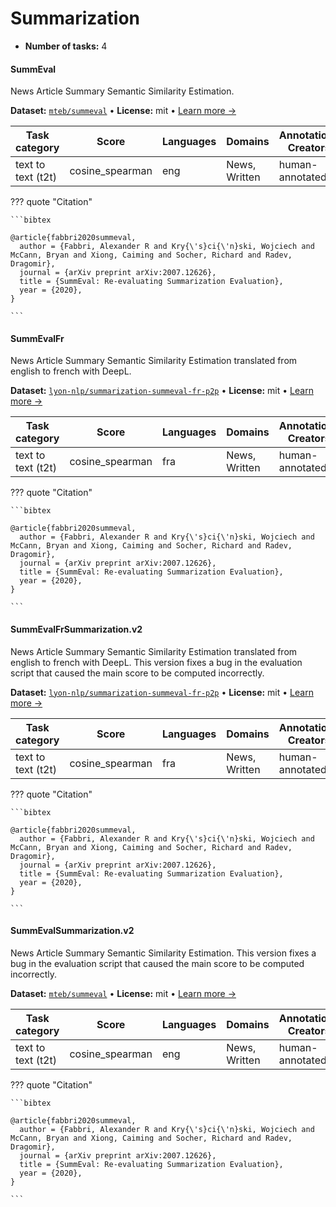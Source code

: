 
# Summarization

<!-- This document is auto-generated. Changes will be overwritten. Please change the generating script. -->

- **Number of tasks:** 4

#### SummEval

News Article Summary Semantic Similarity Estimation.

**Dataset:** [`mteb/summeval`](https://huggingface.co/datasets/mteb/summeval) • **License:** mit • [Learn more →](https://github.com/Yale-LILY/SummEval)

| Task category | Score | Languages | Domains | Annotations Creators | Sample Creation |
|-------|-------|-------|-------|-------|-------|
| text to text (t2t) | cosine_spearman | eng | News, Written | human-annotated | created |



??? quote "Citation"


    ```bibtex

    @article{fabbri2020summeval,
      author = {Fabbri, Alexander R and Kry{\'s}ci{\'n}ski, Wojciech and McCann, Bryan and Xiong, Caiming and Socher, Richard and Radev, Dragomir},
      journal = {arXiv preprint arXiv:2007.12626},
      title = {SummEval: Re-evaluating Summarization Evaluation},
      year = {2020},
    }

    ```




#### SummEvalFr

News Article Summary Semantic Similarity Estimation translated from english to french with DeepL.

**Dataset:** [`lyon-nlp/summarization-summeval-fr-p2p`](https://huggingface.co/datasets/lyon-nlp/summarization-summeval-fr-p2p) • **License:** mit • [Learn more →](https://github.com/Yale-LILY/SummEval)

| Task category | Score | Languages | Domains | Annotations Creators | Sample Creation |
|-------|-------|-------|-------|-------|-------|
| text to text (t2t) | cosine_spearman | fra | News, Written | human-annotated | machine-translated |



??? quote "Citation"


    ```bibtex

    @article{fabbri2020summeval,
      author = {Fabbri, Alexander R and Kry{\'s}ci{\'n}ski, Wojciech and McCann, Bryan and Xiong, Caiming and Socher, Richard and Radev, Dragomir},
      journal = {arXiv preprint arXiv:2007.12626},
      title = {SummEval: Re-evaluating Summarization Evaluation},
      year = {2020},
    }

    ```




#### SummEvalFrSummarization.v2

News Article Summary Semantic Similarity Estimation translated from english to french with DeepL. This version fixes a bug in the evaluation script that caused the main score to be computed incorrectly.

**Dataset:** [`lyon-nlp/summarization-summeval-fr-p2p`](https://huggingface.co/datasets/lyon-nlp/summarization-summeval-fr-p2p) • **License:** mit • [Learn more →](https://github.com/Yale-LILY/SummEval)

| Task category | Score | Languages | Domains | Annotations Creators | Sample Creation |
|-------|-------|-------|-------|-------|-------|
| text to text (t2t) | cosine_spearman | fra | News, Written | human-annotated | machine-translated |



??? quote "Citation"


    ```bibtex

    @article{fabbri2020summeval,
      author = {Fabbri, Alexander R and Kry{\'s}ci{\'n}ski, Wojciech and McCann, Bryan and Xiong, Caiming and Socher, Richard and Radev, Dragomir},
      journal = {arXiv preprint arXiv:2007.12626},
      title = {SummEval: Re-evaluating Summarization Evaluation},
      year = {2020},
    }

    ```




#### SummEvalSummarization.v2

News Article Summary Semantic Similarity Estimation. This version fixes a bug in the evaluation script that caused the main score to be computed incorrectly.

**Dataset:** [`mteb/summeval`](https://huggingface.co/datasets/mteb/summeval) • **License:** mit • [Learn more →](https://github.com/Yale-LILY/SummEval)

| Task category | Score | Languages | Domains | Annotations Creators | Sample Creation |
|-------|-------|-------|-------|-------|-------|
| text to text (t2t) | cosine_spearman | eng | News, Written | human-annotated | created |



??? quote "Citation"


    ```bibtex

    @article{fabbri2020summeval,
      author = {Fabbri, Alexander R and Kry{\'s}ci{\'n}ski, Wojciech and McCann, Bryan and Xiong, Caiming and Socher, Richard and Radev, Dragomir},
      journal = {arXiv preprint arXiv:2007.12626},
      title = {SummEval: Re-evaluating Summarization Evaluation},
      year = {2020},
    }

    ```
